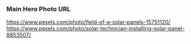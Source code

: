 ### Main Hero Photo URL

https://www.pexels.com/photo/field-of-a-solar-panels-15751120/
https://www.pexels.com/photo/solar-technician-installing-solar-panel-8853507/

